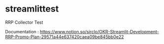 # streamlittest
RRP Collector Test

Documentation : https://www.notion.so/sirclo/OKR-Streamlit-Development-RRP-Promo-Plan-29571a44e637420caea09be845bb0e22
